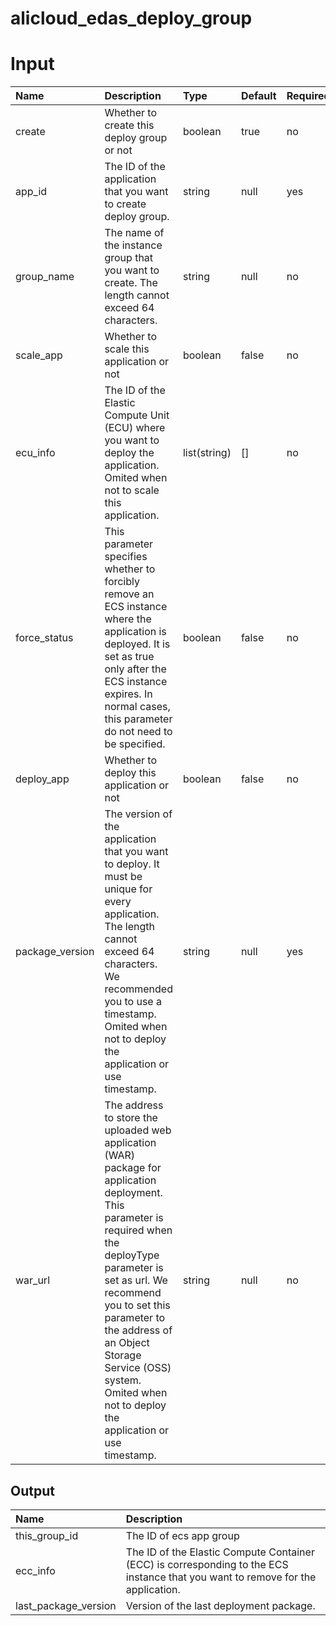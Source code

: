# alicloud_edas_deploy_group


# Input

| Name  |  Description | Type | Default | Required|
| :-----|:----------|:-----|:--------|:--------|
|create|Whether to create this deploy group or not|boolean|true|no|
|app_id|The ID of the application that you want to create deploy group.|string|null|yes|
|group_name|The name of the instance group that you want to create. The length cannot exceed 64 characters.|string|null|no|
|scale_app|Whether to scale this application or not|boolean|false|no|
|ecu_info|The ID of the Elastic Compute Unit (ECU) where you want to deploy the application. Omited when not to scale this application.|list(string)|[]|no|
|force_status|This parameter specifies whether to forcibly remove an ECS instance where the application is deployed. It is set as true only after the ECS instance expires. In normal cases, this parameter do not need to be specified.|boolean|false|no|
|deploy_app|Whether to deploy this application or not|boolean|false|no|
|package_version|The version of the application that you want to deploy. It must be unique for every application. The length cannot exceed 64 characters. We recommended you to use a timestamp. Omited when not to deploy the application or use timestamp.|string|null|yes|
|war_url|The address to store the uploaded web application (WAR) package for application deployment. This parameter is required when the deployType parameter is set as url. We recommend you to set this parameter to the address of an Object Storage Service (OSS) system. Omited when not to deploy the application or use timestamp.|string|null|no|


## Output

| Name  |  Description |
| :-----|:----------|
|this_group_id|The ID of ecs app group|
|ecc_info|The ID of the Elastic Compute Container (ECC) is corresponding to the ECS instance that you want to remove for the application.|
|last_package_version|Version of the last deployment package.|